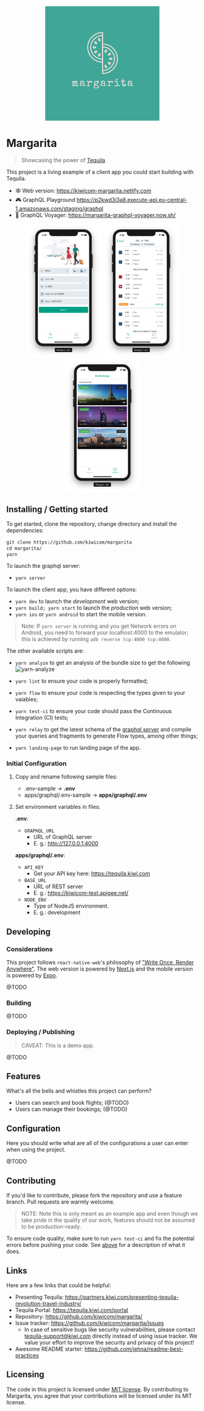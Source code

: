 <div align="center">
<img src="./assets/logo.png" alt="Margarita" title="Margarita" width="300"/>
</div>

# Margarita

> Showcasing the power of [Tequila](https://partners.kiwi.com/presenting-tequila-revolution-travel-industry/)

This project is a living example of a client app you could start building with Tequila.

- 🕸️ Web version: https://kiwicom-margarita.netlify.com
- 🎮 GraphQL Playground https://p2kwd3i3a8.execute-api.eu-central-1.amazonaws.com/staging/graphql
- 🚀 GraphQL Voyager: https://margarita-graphql-voyager.now.sh/

<div align="center">
<img src="./assets/search.png" alt="Search" title="Search" width="200"/>
<img src="./assets/results.png" alt="Results" title="Results" width="200"/>
<img src="./assets/bookings.png" alt="Bookings" title="Bookings" width="200"/>
</div>

## Installing / Getting started

To get started, clone the repository, change directory and install the dependencies:

```shell
git clone https://github.com/kiwicom/margarita
cd margarita/
yarn
```

To launch the graphql server:

- `yarn server`

To launch the client app, you have different options:

- `yarn dev` to launch the _development_ web version;
- `yarn build; yarn start` to launch the _production_ web version;
- `yarn ios` or `yarn android` to start the mobile version.

> Note: If `yarn server` is running and you get Network errors on Android, you need to forward your localhost:4000 to the emulator; this is achieved by running `adb reverse tcp:4000 tcp:4000`.

The other available scripts are:

- `yarn analyze` to get an analysis of the bundle size to get the following
  ![yarn-analyze](assets/yarn-analyze.png)

- `yarn lint` to ensure your code is properly formatted;
- `yarn flow` to ensure your code is respecting the types given to your vaiables;
- `yarn test-ci` to ensure your code should pass the Continuous Integration (CI) tests;
- `yarn relay` to get the latest schema of the [graphql server](packages/graphql)
  and compile your queries and fragments to generate Flow types, among other things;
- `yarn landing-page` to run landing page of the app.

### Initial Configuration

1. Copy and rename following sample files:

   - .env-sample &rightarrow; **.env**
   - apps/graphql/.env-sample &rightarrow; **apps/graphql/.env**

2. Set environment variables in files:

   **.env**:

   - `GRAPHQL_URL`
     - URL of GraphQL server
     - E. g.: http://127.0.0.1:4000

   **apps/graphql/.env**:

   - `API_KEY`
     - Get your API key here: https://tequila.kiwi.com
   - `BASE_URL`
     - URL of REST server
     - E. g.: https://kiwicom-test.apigee.net/
   - `NODE_ENV`
     - Type of NodeJS environment.
     - E. g.: development

## Developing

### Considerations

This project follows `react-native-web`'s philosophy of ["Write Once, Render Anywhere"](https://www.youtube.com/watch?v=HLWM2uhv2wI). The web version is powered by
[Next.js](https://github.com/zeit/next.js/) and the mobile version is powered by
[Expo](https://github.com/expo/expo).

@TODO

### Building

@TODO

### Deploying / Publishing

> CAVEAT: This is a demo app.

@TODO

## Features

What's all the bells and whistles this project can perform?

- Users can search and book flights; (@TODO)
- Users can manage their bookings; (@TODO)

## Configuration

Here you should write what are all of the configurations a user can enter when
using the project.

@TODO

## Contributing

If you'd like to contribute, please fork the repository and use a feature
branch. Pull requests are warmly welcome.

> NOTE: Note this is only meant as an example app and even though we take
> pride in the quality of our work, features should not be assumed to be
> production-ready.

To ensure code quality, make sure to run `yarn test-ci` and fix the potential
errors before pushing your code. See [above](#installing-/-getting-started) for a description of what it does.

## Links

Here are a few links that could be helpful:

- Presenting Tequila: https://partners.kiwi.com/presenting-tequila-revolution-travel-industry/
- Tequila Portal: https://tequila.kiwi.com/portal
- Repository: https://github.com/kiwicom/margarita/
- Issue tracker: https://github.com/kiwicom/margarita/issues
  - In case of sensitive bugs like security vulnerabilities, please contact
    tequila-support@kiwi.com directly instead of using issue tracker. We value your effort
    to improve the security and privacy of this project!
- Awesome README starter: https://github.com/jehna/readme-best-practices

## Licensing

The code in this project is licensed under [MIT license](LICENSE). By contributing to Margarita, you agree that your contributions will be licensed under its MIT license.
